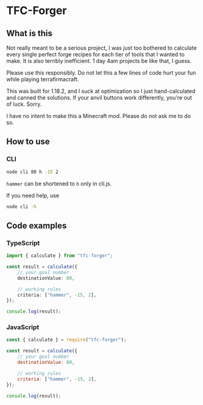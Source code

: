 # TFC-Forger

## What is this

Not really meant to be a serious project, I was just too bothered to calculate every single perfect forge recipes for each tier of tools that I wanted to make. It is also terribly inefficient. 1 day 4am projects be like that, I guess.

Please use this responsibly. Do not let this a few lines of code hurt your fun while playing terrafirmacraft.

This was built for 1.18.2, and I suck at optimization so I just hand-calculated and canned the solutions. If your anvil buttons work differently, you're out of luck. Sorry.

I have no intent to make this a Minecraft mod. Please do not ask me to do so.

## How to use

### CLI

```sh
node cli 80 h -15 2
```

`hammer` can be shortened to `h` only in cli.js.

If you need help, use

```sh
node cli -h
```

## Code examples

### TypeScript

```ts
import { calculate } from "tfc-forger";

const result = calculate({
    // your goal number
    destinationValue: 80,

    // working rules
    criteria: ["hammer", -15, 2],
});

console.log(result);
```

### JavaScript

```js
const { calculate } = require("tfc-forger");

const result = calculate({
    // your goal number
    destinationValue: 80,

    // working rules
    criteria: ["hammer", -15, 2],
});

console.log(result);
```
